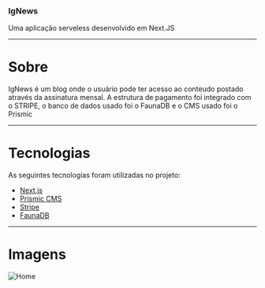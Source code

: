 ### IgNews
Uma aplicação serveless desenvolvido em Next.JS

---
# Sobre
IgNews é um blog onde o usuário pode ter acesso ao conteudo postado através da assinatura mensal. 
A estrutura de pagamento foi integrado com o STRIPE, o banco de dados usado foi o FaunaDB e o CMS usado foi o Prismic

---

# Tecnologias 

As seguintes tecnologias foram utilizadas no projeto:

- [Next.js](https://nextjs.org/)
- [Prismic CMS](https://prismic.io/)
- [Stripe](https://stripe.com/)
- [FaunaDB](https://fauna.com/)


---

# Imagens 

![Home]('/public/images/img1.png')
